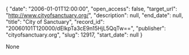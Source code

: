 {
  "date": "2006-01-01T12:00:00", 
  "open_access": false, 
  "target_url": "http://www.cityofsanctuary.org/", 
  "description": null, 
  "end_date": null, 
  "title": "City of Sanctuary", 
  "record_id": "20060101T120000/dEIkpTa3cE9n15HjL5QqTw==", 
  "publisher": "cityofsanctuary.org", 
  "slug": 12917, 
  "start_date": null
}

None